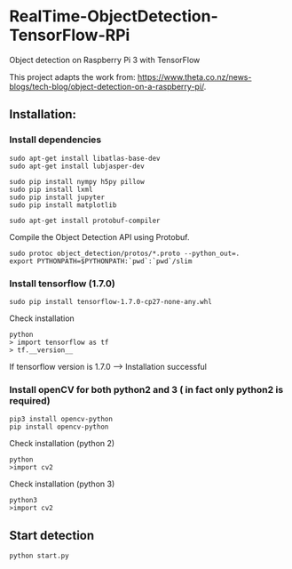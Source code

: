 # RealTime-ObjectDetection-TensorFlow-RPi
Object detection on Raspberry Pi 3 with TensorFlow

This project adapts the work from: https://www.theta.co.nz/news-blogs/tech-blog/object-detection-on-a-raspberry-pi/.
## Installation:
### Install dependencies
```
sudo apt-get install libatlas-base-dev
sudo apt-get install lubjasper-dev

sudo pip install nympy h5py pillow
sudo pip install lxml
sudo pip install jupyter
sudo pip install matplotlib

sudo apt-get install protobuf-compiler
```
Compile the Object Detection API using Protobuf. 
```
sudo protoc object_detection/protos/*.proto --python_out=.
export PYTHONPATH=$PYTHONPATH:`pwd`:`pwd`/slim
```
### Install tensorflow (1.7.0)
```
sudo pip install tensorflow-1.7.0-cp27-none-any.whl
```
Check installation
```
python
> import tensorflow as tf
> tf.__version__
```
If tensorflow version is 1.7.0 --> Installation successful 

### Install openCV for both python2 and 3 ( in fact only python2 is required)
```
pip3 install opencv-python
pip install opencv-python
```
Check installation (python 2)
```
python
>import cv2
```
Check installation (python 3)
```
python3
>import cv2
```

## Start detection
```
python start.py
```
